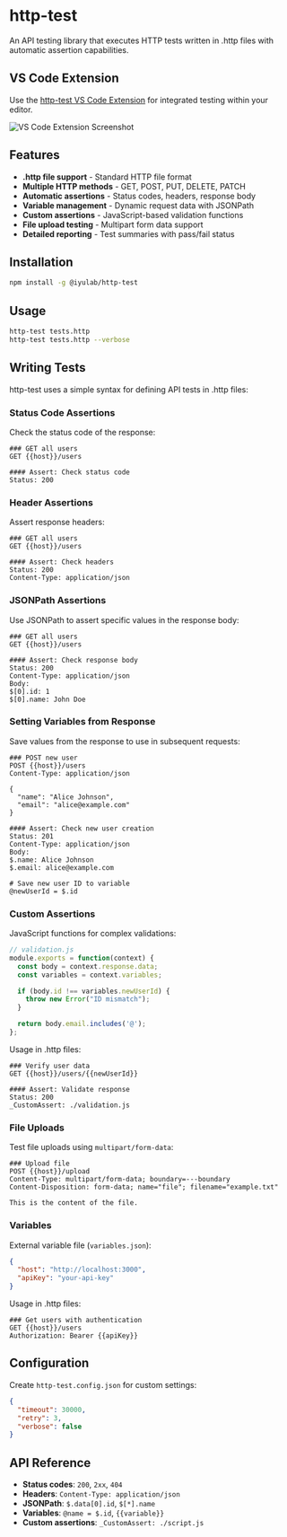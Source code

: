 # http-test

An API testing library that executes HTTP tests written in .http files with automatic assertion capabilities.

## VS Code Extension

Use the [http-test VS Code Extension](https://marketplace.visualstudio.com/items?itemName=iyulab.http-test) for integrated testing within your editor.

![VS Code Extension Screenshot](screenshot.png)

## Features

- **.http file support** - Standard HTTP file format
- **Multiple HTTP methods** - GET, POST, PUT, DELETE, PATCH
- **Automatic assertions** - Status codes, headers, response body
- **Variable management** - Dynamic request data with JSONPath
- **Custom assertions** - JavaScript-based validation functions
- **File upload testing** - Multipart form data support
- **Detailed reporting** - Test summaries with pass/fail status

## Installation

```bash
npm install -g @iyulab/http-test
```

## Usage

```bash
http-test tests.http
http-test tests.http --verbose
```

## Writing Tests

http-test uses a simple syntax for defining API tests in .http files:

### Status Code Assertions

Check the status code of the response:

```http
### GET all users
GET {{host}}/users

#### Assert: Check status code
Status: 200
```

### Header Assertions

Assert response headers:

```http
### GET all users
GET {{host}}/users

#### Assert: Check headers
Status: 200
Content-Type: application/json
```

### JSONPath Assertions

Use JSONPath to assert specific values in the response body:

```http
### GET all users
GET {{host}}/users

#### Assert: Check response body
Status: 200
Content-Type: application/json
Body:
$[0].id: 1
$[0].name: John Doe
```

### Setting Variables from Response

Save values from the response to use in subsequent requests:

```http
### POST new user
POST {{host}}/users
Content-Type: application/json

{
  "name": "Alice Johnson",
  "email": "alice@example.com"
}

#### Assert: Check new user creation
Status: 201
Content-Type: application/json
Body:
$.name: Alice Johnson
$.email: alice@example.com

# Save new user ID to variable
@newUserId = $.id
```

### Custom Assertions

JavaScript functions for complex validations:

```javascript
// validation.js
module.exports = function(context) {
  const body = context.response.data;
  const variables = context.variables;

  if (body.id !== variables.newUserId) {
    throw new Error("ID mismatch");
  }

  return body.email.includes('@');
};
```

Usage in .http files:

```http
### Verify user data
GET {{host}}/users/{{newUserId}}

#### Assert: Validate response
Status: 200
_CustomAssert: ./validation.js
```

### File Uploads

Test file uploads using `multipart/form-data`:

```http
### Upload file
POST {{host}}/upload
Content-Type: multipart/form-data; boundary=---boundary
Content-Disposition: form-data; name="file"; filename="example.txt"

This is the content of the file.
```

### Variables

External variable file (`variables.json`):

```json
{
  "host": "http://localhost:3000",
  "apiKey": "your-api-key"
}
```

Usage in .http files:

```http
### Get users with authentication
GET {{host}}/users
Authorization: Bearer {{apiKey}}
```

## Configuration

Create `http-test.config.json` for custom settings:

```json
{
  "timeout": 30000,
  "retry": 3,
  "verbose": false
}
```

## API Reference

- **Status codes**: `200`, `2xx`, `404`
- **Headers**: `Content-Type: application/json`
- **JSONPath**: `$.data[0].id`, `$[*].name`
- **Variables**: `@name = $.id`, `{{variable}}`
- **Custom assertions**: `_CustomAssert: ./script.js`